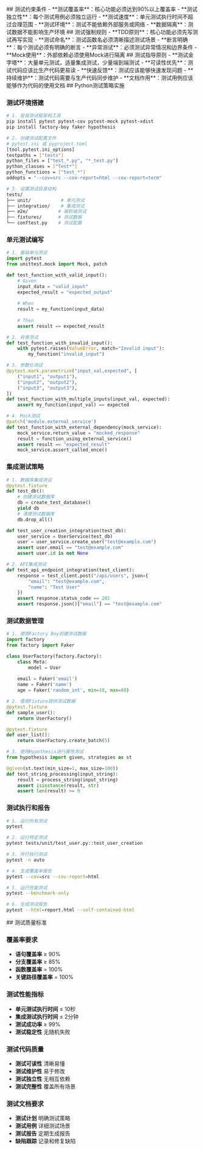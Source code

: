 <constraint>
  ## 测试约束条件
  - **测试覆盖率**：核心功能必须达到90%以上覆盖率
  - **测试独立性**：每个测试用例必须独立运行
  - **测试速度**：单元测试执行时间不超过合理范围
  - **测试环境**：测试不能依赖外部服务或网络
  - **数据隔离**：测试数据不能影响生产环境
</constraint>

<rule>
  ## 测试强制规则
  - **TDD原则**：核心功能必须先写测试再写实现
  - **测试命名**：测试函数名必须清晰描述测试场景
  - **断言明确**：每个测试必须有明确的断言
  - **异常测试**：必须测试异常情况和边界条件
  - **Mock使用**：外部依赖必须使用Mock进行隔离
</rule>

<guideline>
  ## 测试指导原则
  - **测试金字塔**：大量单元测试，适量集成测试，少量端到端测试
  - **可读性优先**：测试代码应该比生产代码更易读
  - **快速反馈**：测试应该能够快速发现问题
  - **持续维护**：测试代码需要与生产代码同步维护
  - **文档作用**：测试用例应该能够作为代码的使用文档
</guideline>

<process>
  ## Python测试策略实施
  
  ### 测试环境搭建
  ```bash
  # 1. 安装测试框架和工具
  pip install pytest pytest-cov pytest-mock pytest-xdist
  pip install factory-boy faker hypothesis
  
  # 2. 创建测试配置文件
  # pytest.ini 或 pyproject.toml
  [tool.pytest.ini_options]
  testpaths = ["tests"]
  python_files = ["test_*.py", "*_test.py"]
  python_classes = ["Test*"]
  python_functions = ["test_*"]
  addopts = "--cov=src --cov-report=html --cov-report=term"
  
  # 3. 设置测试目录结构
  tests/
  ├── unit/           # 单元测试
  ├── integration/    # 集成测试
  ├── e2e/           # 端到端测试
  ├── fixtures/      # 测试数据
  └── conftest.py    # 测试配置
  ```
  
  ### 单元测试编写
  ```python
  # 1. 基础单元测试
  import pytest
  from unittest.mock import Mock, patch
  
  def test_function_with_valid_input():
      # Given
      input_data = "valid_input"
      expected_result = "expected_output"
      
      # When
      result = my_function(input_data)
      
      # Then
      assert result == expected_result
  
  # 2. 异常测试
  def test_function_with_invalid_input():
      with pytest.raises(ValueError, match="Invalid input"):
          my_function("invalid_input")
  
  # 3. 参数化测试
  @pytest.mark.parametrize("input_val,expected", [
      ("input1", "output1"),
      ("input2", "output2"),
      ("input3", "output3"),
  ])
  def test_function_with_multiple_inputs(input_val, expected):
      assert my_function(input_val) == expected
  
  # 4. Mock测试
  @patch('module.external_service')
  def test_function_with_external_dependency(mock_service):
      mock_service.return_value = "mocked_response"
      result = function_using_external_service()
      assert result == "expected_result"
      mock_service.assert_called_once()
  ```
  
  ### 集成测试策略
  ```python
  # 1. 数据库集成测试
  @pytest.fixture
  def test_db():
      # 创建测试数据库
      db = create_test_database()
      yield db
      # 清理测试数据库
      db.drop_all()
  
  def test_user_creation_integration(test_db):
      user_service = UserService(test_db)
      user = user_service.create_user("test@example.com")
      assert user.email == "test@example.com"
      assert user.id is not None
  
  # 2. API集成测试
  def test_api_endpoint_integration(test_client):
      response = test_client.post("/api/users", json={
          "email": "test@example.com",
          "name": "Test User"
      })
      assert response.status_code == 201
      assert response.json()["email"] == "test@example.com"
  ```
  
  ### 测试数据管理
  ```python
  # 1. 使用Factory Boy创建测试数据
  import factory
  from factory import Faker
  
  class UserFactory(factory.Factory):
      class Meta:
          model = User
      
      email = Faker('email')
      name = Faker('name')
      age = Faker('random_int', min=18, max=80)
  
  # 2. 使用Fixture提供测试数据
  @pytest.fixture
  def sample_user():
      return UserFactory()
  
  @pytest.fixture
  def user_list():
      return UserFactory.create_batch(5)
  
  # 3. 使用Hypothesis进行属性测试
  from hypothesis import given, strategies as st
  
  @given(st.text(min_size=1, max_size=100))
  def test_string_processing(input_string):
      result = process_string(input_string)
      assert isinstance(result, str)
      assert len(result) >= 0
  ```
  
  ### 测试执行和报告
  ```bash
  # 1. 运行所有测试
  pytest
  
  # 2. 运行特定测试
  pytest tests/unit/test_user.py::test_user_creation
  
  # 3. 并行执行测试
  pytest -n auto
  
  # 4. 生成覆盖率报告
  pytest --cov=src --cov-report=html
  
  # 5. 运行性能测试
  pytest --benchmark-only
  
  # 6. 生成测试报告
  pytest --html=report.html --self-contained-html
  ```
</process>

<criteria>
  ## 测试质量标准
  
  ### 覆盖率要求
  - **语句覆盖率** ≥ 90%
  - **分支覆盖率** ≥ 85%
  - **函数覆盖率** = 100%
  - **关键路径覆盖率** = 100%
  
  ### 测试性能指标
  - **单元测试执行时间** ≤ 10秒
  - **集成测试执行时间** ≤ 2分钟
  - **测试成功率** ≥ 99%
  - **测试稳定性** 无随机失败
  
  ### 测试代码质量
  - **测试可读性** 清晰易懂
  - **测试维护性** 易于修改
  - **测试独立性** 无相互依赖
  - **测试完整性** 覆盖所有场景
  
  ### 测试文档要求
  - **测试计划** 明确测试策略
  - **测试用例** 详细测试场景
  - **测试报告** 定期生成报告
  - **缺陷跟踪** 记录和修复缺陷
</criteria>